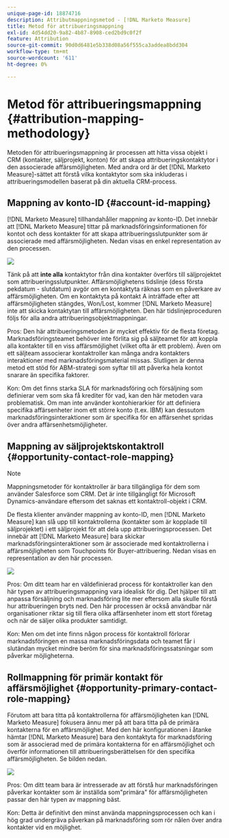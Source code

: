 ```yaml
---
unique-page-id: 18874716
description: Attributmappningsmetod - [!DNL Marketo Measure]
title: Metod för attribueringsmappning
exl-id: 4d54dd20-9a82-4b87-8908-ced2bd9c0f2f
feature: Attribution
source-git-commit: 90d0d6481e5b338d08a56f555ca3addea8bdd304
workflow-type: tm+mt
source-wordcount: '611'
ht-degree: 0%

---
```


# Metod för attribueringsmappning {#attribution-mapping-methodology}

Metoden för attribueringsmappning är processen att hitta vissa objekt i CRM (kontakter, säljprojekt, konton) för att skapa attribueringskontaktytor i den associerade affärsmöjligheten. Med andra ord är det [!DNL Marketo Measure]-sättet att förstå vilka kontaktytor som ska inkluderas i attribueringsmodellen baserat på din aktuella CRM-process.

## Mappning av konto-ID {#account-id-mapping}

[!DNL Marketo Measure] tillhandahåller mappning av konto-ID. Det innebär att [!DNL Marketo Measure] tittar på marknadsföringsinformationen för kontot och dess kontakter för att skapa attribueringsslutpunkter som är associerade med affärsmöjligheten. Nedan visas en enkel representation av den processen.

![](assets/1-1.png)

Tänk på att **inte alla** kontaktytor från dina kontakter överförs till säljprojektet som attribueringsslutpunkter. Affärsmöjlighetens tidslinje (dess första pekdatum - slutdatum) avgör om en kontaktyta räknas som en påverkare av affärsmöjligheten. Om en kontaktyta på kontakt A inträffade efter att affärsmöjligheten stängdes, Won/Lost, kommer [!DNL Marketo Measure] inte att skicka kontaktytan till affärsmöjligheten. Den här tidslinjeproceduren följs för alla andra attribueringsobjektmappningar.

Pros: Den här attribueringsmetoden är mycket effektiv för de flesta företag. Marknadsföringsteamet behöver inte förlita sig på säljteamet för att koppla alla kontakter till en viss affärsmöjlighet (vilket ofta är ett problem). Även om ett säljteam associerar kontaktroller kan många andra kontakters interaktioner med marknadsföringsmaterial missas. Slutligen är denna metod ett stöd för ABM-strategi som syftar till att påverka hela kontot snarare än specifika faktorer.

Kon: Om det finns starka SLA för marknadsföring och försäljning som definierar vem som ska få krediter för vad, kan den här metoden vara problematisk. Om man inte använder kontohierarkier för att definiera specifika affärsenheter inom ett större konto (t.ex. IBM) kan dessutom marknadsföringsinteraktioner som är specifika för en affärsenhet spridas över andra affärsenhetsmöjligheter.

## Mappning av säljprojektskontaktroll {#opportunity-contact-role-mapping}

>[!NOTE]
>
>Mappningsmetoder för kontaktroller är bara tillgängliga för dem som använder Salesforce som CRM. Det är inte tillgängligt för Microsoft Dynamics-användare eftersom det saknas ett kontaktroll-objekt i CRM.

De flesta klienter använder mappning av konto-ID, men [!DNL Marketo Measure] kan slå upp till kontaktrollerna (kontakter som är kopplade till säljprojektet) i ett säljprojekt för att dela upp attribueringsprocessen. Det innebär att [!DNL Marketo Measure] bara skickar marknadsföringsinteraktioner som är associerade med kontaktrollerna i affärsmöjligheten som Touchpoints för Buyer-attribuering. Nedan visas en representation av den här processen.

![](assets/2-1.png)

Pros: Om ditt team har en väldefinierad process för kontaktroller kan den här typen av attribueringsmappning vara idealisk för dig. Det hjälper till att anpassa försäljning och marknadsföring lite mer eftersom alla skulle förstå hur attribueringen bryts ned. Den här processen är också användbar när organisationer riktar sig till flera olika affärsenheter inom ett stort företag och när de säljer olika produkter samtidigt.

Kon: Men om det inte finns någon process för kontaktroll förlorar marknadsföringen en massa marknadsföringsdata och teamet får i slutändan mycket mindre beröm för sina marknadsföringssatsningar som påverkar möjligheterna.

## Rollmappning för primär kontakt för affärsmöjlighet {#opportunity-primary-contact-role-mapping}

Förutom att bara titta på kontaktrollerna för affärsmöjligheten kan [!DNL Marketo Measure] fokusera ännu mer på att bara titta på de primära kontakterna för en affärsmöjlighet. Med den här konfigurationen i åtanke hämtar [!DNL Marketo Measure] bara den kontaktyta för marknadsföring som är associerad med de primära kontakterna för en affärsmöjlighet och överför informationen till attribueringsberättelsen för den specifika affärsmöjligheten. Se bilden nedan.

![](assets/3.png)

Pros: Om ditt team bara är intresserade av att förstå hur marknadsföringen påverkar kontakter som är inställda som&quot;primära&quot; för affärsmöjligheten passar den här typen av mappning bäst.

Kon: Detta är definitivt den minst använda mappningsprocessen och kan i hög grad undergräva påverkan på marknadsföring som rör nålen över andra kontakter vid en möjlighet.
